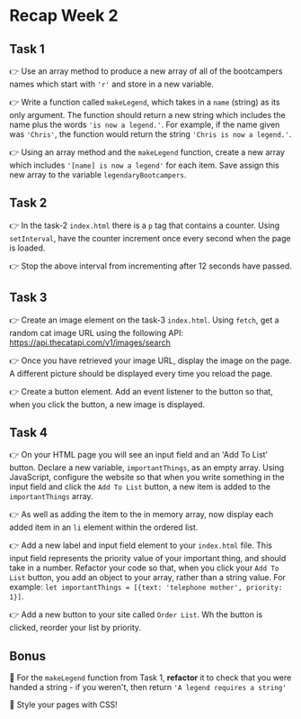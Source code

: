 # Recap Week 2

## Task 1

👉 Use an array method to produce a new array of all of the bootcampers names which start with `'r'` and store in a new variable.

👉 Write a function called `makeLegend`, which takes in a `name` (string) as its only argument. The function should return a new string which includes the name plus the words `'is now a legend.'`. For example, if the name given was `'Chris'`, the function would return the string `'Chris is now a legend.'`.

👉 Using an array method and the `makeLegend` function, create a new array which includes `'[name] is now a legend'` for each item. Save assign this new array to the variable `legendaryBootcampers`.

## Task 2

👉 In the task-2 `index.html` there is a `p` tag that contains a counter. Using `setInterval`, have the counter increment once every second when the page is loaded.

👉 Stop the above interval from incrementing after 12 seconds have passed.

## Task 3

👉 Create an image element on the task-3 `index.html`. Using `fetch`, get a random cat image URL using the following API: https://api.thecatapi.com/v1/images/search

👉 Once you have retrieved your image URL, display the image on the page. A different picture should be displayed every time you reload the page.

👉 Create a button element. Add an event listener to the button so that, when you click the button, a new image is displayed.

## Task 4

👉 On your HTML page you will see an input field and an 'Add To List' button. Declare a new variable, `importantThings`, as an empty array. Using JavaScript, configure the website so that when you write something in the input field and click the `Add To List` button, a new item is added to the `importantThings` array.

👉 As well as adding the item to the in memory array, now display each added item in an `li` element within the ordered list.

👉 Add a new label and input field element to your `index.html` file. This input field represents the priority value of your important thing, and should take in a number. Refactor your code so that, when you click your `Add To List` button, you add an object to your array, rather than a string value. For example: `let importantThings = [{text: 'telephone mother', priority: 1}]`.

👉 Add a new button to your site called `Order List`. Wh the button is clicked, reorder your list by priority.

## Bonus


🎉 For the `makeLegend` function from Task 1, **refactor** it to check that you were handed a string - if you weren't, then return `'A legend requires a string'`

🎉 Style your pages with CSS!
